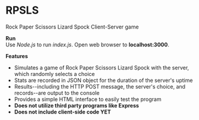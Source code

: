 # RPSLS
Rock Paper Scissors Lizard Spock Client-Server game

<b>Run</b><br>
Use <i>Node.js</i> to run <i>index.js</i>. Open web browser to <b>localhost:3000</b>.

<b>Features</b>
<ul>
<li>Simulates a game of Rock Paper Scissors Lizard Spock with the server, which randomly selects a choice</li>
<li>Stats are recorded in JSON object for the duration of the server's uptime</li>
<li>Results--including the HTTP POST message, the server's choice, and records--are output to the console</li>
<li>Provides a simple HTML interface to easily test the program</li>
<li><b>Does not utilize third party programs like Express</b></li>
<li><b>Does not include client-side code YET</b></li>
</ul>
